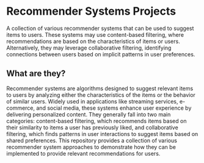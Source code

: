 # <b>Recommender Systems Projects</b>
A collection of various recommender systems that can be used to suggest items to users. These systems may use content-based filtering, where recommendations are based on the characteristics of items or users. Alternatively, they may leverage collaborative filtering, identifying connections between users based on implicit patterns in user preferences.

## What are they?
Recommender systems are algorithms designed to suggest relevant items to users by analyzing either the characteristics of the items or the behavior of similar users. Widely used in applications like streaming services, e-commerce, and social media, these systems enhance user experience by delivering personalized content. They generally fall into two main categories: content-based filtering, which recommends items based on their similarity to items a user has previously liked, and collaborative filtering, which finds patterns in user interactions to suggest items based on shared preferences. This repository provides a collection of various recommender system approaches to demonstrate how they can be implemented to provide relevant recommendations for users.
